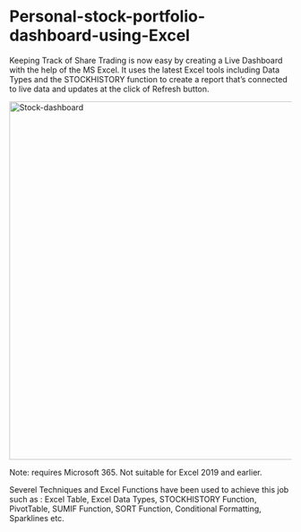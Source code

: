 # Personal-stock-portfolio-dashboard-using-Excel

Keeping Track of Share Trading is now easy by creating a Live Dashboard with the help of the MS Excel. 
It uses the latest Excel tools including Data Types and the STOCKHISTORY function to create a report that’s connected to live data and updates at the click of Refresh button.


<img width="640" alt="Stock-dashboard" src="https://github.com/tiashamondal29/Personal-stock-portfolio-dashboard-using-Excel/assets/62413982/7f56ff49-5e70-441f-b9c0-e9767896e0dc">

Note: requires Microsoft 365. Not suitable for Excel 2019 and earlier.

Severel Techniques  and Excel Functions have been used to achieve this job such as :
Excel Table, Excel Data Types, STOCKHISTORY Function, PivotTable, SUMIF Function, SORT Function, Conditional Formatting, Sparklines etc. 
